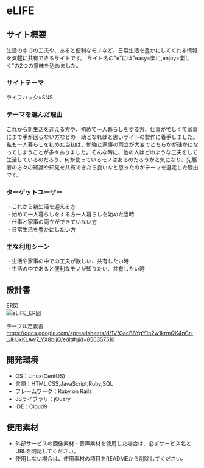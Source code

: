 # eLIFE

## サイト概要
生活の中での工夫や、あると便利なモノなど、日常生活を豊かにしてくれる情報を気軽に共有できるサイトです。
サイト名の"e"には"easy=楽に,enjoy=楽しく"の2つの意味を込めました。

### サイトテーマ
ライフハック×SNS

### テーマを選んだ理由
これから新生活を迎える方や、初めて一人暮らしをする方、仕事が忙しくて家事にまで手が回らない方などの一助となればと思いサイトの製作に着手しました。私も一人暮らしを初めた当初は、勉強と家事の両立が大変でどちらかが疎かになってしまうことが多々ありました。そんな時に、他の人はどのような工夫をして生活しているのだろう、何か使っているモノはあるのだろうかと気になり、先駆者の方々の知識や知見を共有できたら良いなと思ったのがテーマを選定した理由です。

### ターゲットユーザー
・これから新生活を迎える方<br>
・始めて一人暮らしをする方一人暮らしを始めた当時<br>
・仕事と家事の両立ができていない方<br>
・日常生活を豊かにしたい方

### 主な利用シーン
・生活や家事の中での工夫が欲しい、共有したい時<br>
・生活の中であると便利なモノが知りたい、共有したい時<br>

## 設計書
ER図<br>
![eLIFE_ER図](https://user-images.githubusercontent.com/122168203/229338264-d4429149-dd2b-435f-af39-c21cf6586af8.png)

テーブル定義書<br>
https://docs.google.com/spreadsheets/d/1VfGacB8YgY1n2w1krmQK4nCr-_JHJxKLAw7_YX8bljQ/edit#gid=856357510

## 開発環境
- OS：Linux(CentOS)
- 言語：HTML,CSS,JavaScript,Ruby,SQL
- フレームワーク：Ruby on Rails
- JSライブラリ：jQuery
- IDE：Cloud9

## 使用素材
- 外部サービスの画像素材・音声素材を使用した場合は、必ずサービス名とURLを明記してください。
- 使用しない場合は、使用素材の項目をREADMEから削除してください。